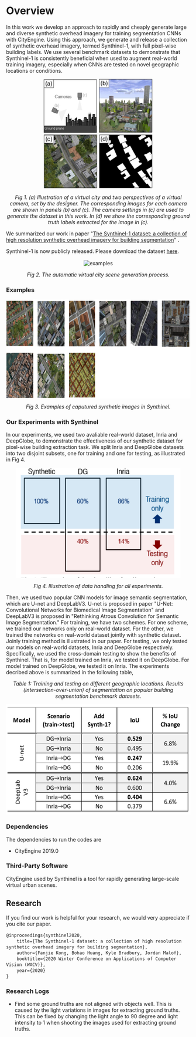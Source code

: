 # Overview
In this work we develop an approach to rapidly and cheaply generate large and diverse synthetic overhead imagery for training segmentation CNNs with CityEngine.  Using this approach, we generate and release a collection of synthetic overhead imagery, termed Synthinel-1, with full pixel-wise building labels.  We use several benchmark datasets to demonstrate that Synthinel-1 is consistently beneficial when used to augment real-world training imagery, especially when CNNs are tested on novel geographic locations or conditions.  <div align=center><img width="300" height="300" src="Externels/generate_img.png" alt="examples" align=center></div>
<p align=center>
    <em>Fig 1. (a) Illustration of a virtual city and two perspectives of a virtual camera, set by the designer.  The corresponding images for each camera are shown in panels (b) and (c).  The camera settings in (c) are used to generate the dataset in this work.  In (d) we show the corresponding ground truth labels extracted for the image in (c).   </em>
</p>

We summarized our work in paper "[The Synthinel-1 dataset: a collection of high resolution synthetic overhead imagery for building segmentation](https://arxiv.org/abs/2001.05130)" .


Synthinel-1 is now publicly released. Please download the dataset [here](https://drive.google.com/open?id=1T2fO-VLfyQoQdy5C4at_uHkP0KBRZkit).
<div align=center><img width="850" height="600" src="Externels/examples.gif" alt="examples" 
align=center></div>
<p align=center>
    <em>Fig 2. The automatic virtual city scene generation process.   </em>
</p>

### Examples
<div align=center><img width="900" height="270" src="Externels/examples2.png" alt="examples" 
align=center></div>
<p align=center>
    <em>Fig 3. Examples of caputured synthetic images in Synthinel.   </em>
</p>

### Our Experiments with Synthinel

In our experiments, we used two avaliable real-world dataset, Inria and DeepGlobe, to demonstrate the effectiveness of our synthetic dataset for pixel-wise building extraction task. We split Inria and DeepGlobe datasets into two disjoint subsets, one for training and one for testing, as illustrated in Fig 4. 
<div align=center><img width="450" height="300" src="Externels/dataset_split.png" alt="examples" 
align=center></div>
<p align=center>
    <em>Fig 4. Illustration of data handling for all experiments.    </em>
</p>

Then, we used two popular CNN models for image semantic segmentation, which are U-net and DeepLabV3. U-net is proposed in paper "U-Net: Convolutional Networks for Biomedical Image Segmentation" and DeepLabV3 is proposed in "Rethinking Atrous Convolution for Semantic Image Segmentation." For training, we have two schemes. For one scheme, we trained our networks only on real-world dataset. For the other, we trained the networks on real-world dataset jointly with synthetic dataset. Joinly training method is illustrated in our paper. For testing, we only tested our models on real-world datasets, Inria and DeepGlobe respectively. Specifically, we used the cross-domain testing to show the benefits of Synthinel. That is, for model trained on Inria, we tested it on DeepGlobe. For model trained on DeepGlobe, we tested it on Inria. The experiments decribed above is summarized in the following table,

<p align=center>
    <em>Table 1: Training and testing on different geographic locations. Results (intersection-over-union) of segmentation on popular building segmentation benchmark datasets.   </em>
</p>
<div align=center><img width="600" height="300" src="Externels/table.png" alt="examples" 
align=center></div>

### Dependencies

The dependencies to run the codes are 

* CityEngine 2019.0

### Third-Party Software
CityEngine used by Synthinel is a tool for rapidly generating large-scale virtual urban scenes. 

Research
---------

If you find our work is helpful for your research, we would very appreciate if you cite our paper.

    @inproceedings{synthinel2020,
        title={The Synthinel-1 dataset: a collection of high resolution synthetic overhead imagery for building segmentation},
        author={Fanjie Kong, Bohao Huang, Kyle Bradbury, Jordan Malof},
        booktitle={2020 Winter Conference on Applications of Computer Vision (WACV)},
        year={2020}
    }
    
    
   
### Research Logs

- Find some ground truths are not aligned with objects well. This is caused by the light variations in images for extracting ground truths. This can be fixed by changing the light angle to 90 degree and light intensity to 1 when shooting the images used for extracting ground truths.
